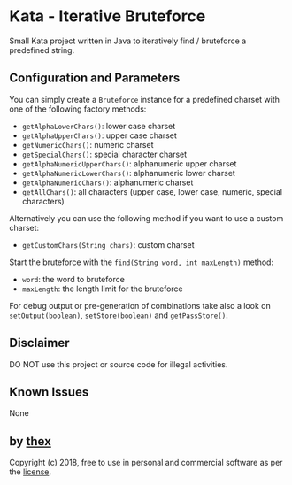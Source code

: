 # Kata - Iterative Bruteforce
Small Kata project written in Java to iteratively find / bruteforce a predefined string.

## Configuration and Parameters
You can simply create a `Bruteforce` instance for a predefined charset with one of the following factory methods:

- `getAlphaLowerChars()`: lower case charset
- `getAlphaUpperChars()`: upper case charset
- `getNumericChars()`: numeric charset
- `getSpecialChars()`: special character charset
- `getAlphaNumericUpperChars()`: alphanumeric upper charset
- `getAlphaNumericLowerChars()`: alphanumeric lower charset
- `getAlphaNumericChars()`: alphanumeric charset
- `getAllChars()`: all characters (upper case, lower case, numeric, special characters)

Alternatively you can use the following method if you want to use a custom charset:

- `getCustomChars(String chars)`: custom charset

Start the bruteforce with the `find(String word, int maxLength)` method:
- `word`: the word to bruteforce
- `maxLength`: the length limit for the bruteforce

For debug output or pre-generation of combinations take also a look on `setOutput(boolean)`, `setStore(boolean)` and `getPassStore()`.

## Disclaimer
DO NOT use this project or source code for illegal activities.

## Known Issues
None

## by [thex](https://github.com/thexmanxyz)
Copyright (c) 2018, free to use in personal and commercial software as per the [license](/LICENSE).
